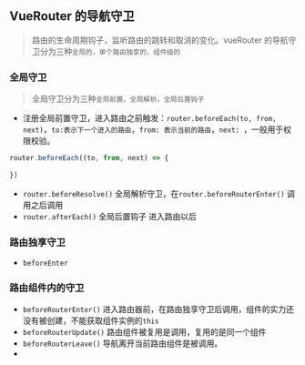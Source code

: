 ## VueRouter 的导航守卫
> 路由的生命周期钩子，监听路由的跳转和取消的变化。vueRouter 的导航守卫分为三种`全局的，单个路由独享的，组件级的`

### 全局守卫
> 全局守卫分为三种`全局前置，全局解析，全局后置钩子`
* 注册全局前置守卫，进入路由之前触发：`router.beforeEach(to, from, next)`，`to:表示下一个进入的路由`，`from: 表示当前的路由`，`next: `，一般用于权限校验。
``` js
router.beforeEach((to, from, next) => {
    
})
```
* `router.beforeResolve()` 全局解析守卫，在`router.beforeRouterEnter()` 调用之后调用
* `router.afterEach()` 全局后置钩子 进入路由以后

### 路由独享守卫
* `beforeEnter`


###  路由组件内的守卫
* `beforeRouterEnter()` 进入路由器前，在路由独享守卫后调用，组件的实力还没有被创建，不能获取组件实例的`this`
* `beforeRouterUpdate()` 路由组件被复用是调用，复用的是同一个组件
* `beforeRouterLeave()` 导航离开当前路由组件是被调用。
* 



